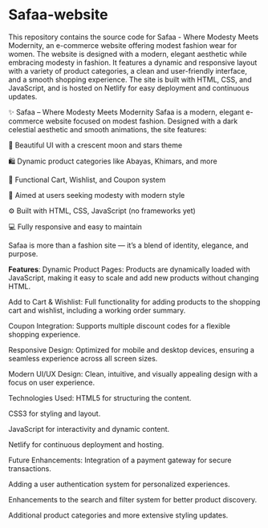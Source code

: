 # Safaa-website
 This repository contains the source code for Safaa - Where Modesty Meets Modernity, an e-commerce website offering modest fashion wear for women.
 The website is designed with a modern, elegant aesthetic while embracing modesty in fashion. It features a dynamic and responsive layout with a variety of product categories, a clean and user-friendly interface, 
 and a smooth shopping experience. The site is built with HTML, CSS, and JavaScript, and is hosted on Netlify for easy deployment and continuous updates.

 ✨ Safaa – Where Modesty Meets Modernity
Safaa is a modern, elegant e-commerce website focused on modest fashion. Designed with a dark celestial aesthetic and smooth animations, the site features:

🌙 Beautiful UI with a crescent moon and stars theme

🛍️ Dynamic product categories like Abayas, Khimars, and more

🛒 Functional Cart, Wishlist, and Coupon system

🧕 Aimed at users seeking modesty with modern style

⚙️ Built with HTML, CSS, JavaScript (no frameworks yet)

💻 Fully responsive and easy to maintain

Safaa is more than a fashion site — it’s a blend of identity, elegance, and purpose.

 **Features**:
Dynamic Product Pages: Products are dynamically loaded with JavaScript, making it easy to scale and add new products without changing HTML.

Add to Cart & Wishlist: Full functionality for adding products to the shopping cart and wishlist, including a working order summary.

Coupon Integration: Supports multiple discount codes for a flexible shopping experience.

Responsive Design: Optimized for mobile and desktop devices, ensuring a seamless experience across all screen sizes.

Modern UI/UX Design: Clean, intuitive, and visually appealing design with a focus on user experience.

Technologies Used:
HTML5 for structuring the content.

CSS3 for styling and layout.

JavaScript for interactivity and dynamic content.

Netlify for continuous deployment and hosting.

Future Enhancements:
Integration of a payment gateway for secure transactions.

Adding a user authentication system for personalized experiences.

Enhancements to the search and filter system for better product discovery.

Additional product categories and more extensive styling updates.
